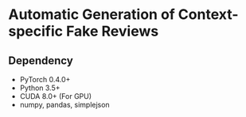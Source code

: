 # Automatic Generation of Context-specific Fake Reviews

## Dependency
* PyTorch 0.4.0+
* Python 3.5+
* CUDA 8.0+ (For GPU)
* numpy, pandas, simplejson
